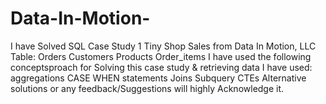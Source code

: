 # Data-In-Motion-
I have Solved SQL Case Study 1 Tiny Shop Sales from Data In Motion, LLC  Table: Orders Customers Products Order_items  I have used the following conceptsproach for Solving this case study &amp; retrieving data I have used: aggregations CASE WHEN statements Joins Subquery CTEs Alternative solutions or any feedback/Suggestions will highly Acknowledge it.
